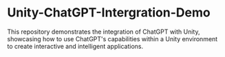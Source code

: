 # Unity-ChatGPT-Intergration-Demo
This repository demonstrates the integration of ChatGPT with Unity, showcasing how to use ChatGPT's capabilities within a Unity environment to create interactive and intelligent applications.
